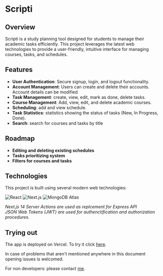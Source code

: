 # Scripti

## Overview

Scripti is a study planning tool designed for students to manage their academic tasks efficiently. This project leverages the latest web technologies to provide a user-friendly, intuitive interface for managing courses, tasks, and schedules.

## Features

- **User Authentication**: Secure signup, login, and logout functionality.
- **Account Management**: Users can create and delete their accounts. Account details can be modified
- **Task Management**: create, view, edit, mark as done, delete tasks.
- **Course Management**: Add, view, edit, and delete academic courses.
- **Scheduling**: add and view schedule.
- **Task Statistics**: statistics showing the status of tasks (New, In Progress, Done).
- **Search**: search for courses and tasks by title

## Roadmap

- **Editing and deleting existing schedules**
- **Tasks prioritizing system**
- **Filters for courses and tasks**

## Technologies

This project is built using several modern web technologies:

<img src="https://img.shields.io/badge/-React-61DAFB?logo=react&logoColor=white&style=for-the-badge&logoWidth=20&labelColor=000000&round=true" alt="React"/>
<img src="https://img.shields.io/badge/-Next.js-000000?logo=next.js&logoColor=white&style=for-the-badge&logoWidth=20&labelColor=000000&round=true" alt="Next.js"/>
<img src="https://img.shields.io/badge/-MongoDB-47A248?logo=mongodb&logoColor=white&style=for-the-badge&logoWidth=20&labelColor=000000&round=true" alt="MongoDB Atlas"/>

_Next.js 14 Server Actions are used as replcement for Express API
<br/>
JSON Web Tokens (JWT) are used for authenctification and authorization procedures._

## Trying out

The app is deployed on Vercel. To try it click <a href='https://scripti-app.vercel.app'>here</a>.

In case of problems that aren't mentioned anywhere in this document opening issues is welcomed.

For non developers: please contact <a href='mailto:chuguystyr@gmail.com'>me</a>.
